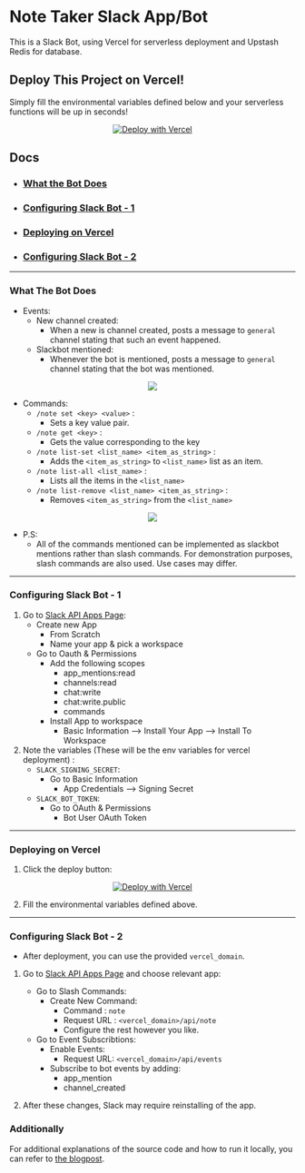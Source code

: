 # Note Taker Slack App/Bot
This is a Slack Bot, using Vercel for serverless deployment and Upstash Redis for database.

## Deploy This Project on Vercel!
Simply fill the environmental variables defined below and your serverless functions will be up in seconds!

<p align="center">
<a href="https://vercel.com/new/clone?repository-url=https%3A%2F%2Fgithub.com%2Fupstash%2Fvercel-note-taker-slackbot&env=SLACK_SIGNING_SECRET,SLACK_BOT_TOKEN&integration-ids=oac_V3R1GIpkoJorr6fqyiwdhl17"><img src="https://vercel.com/button" alt="Deploy with Vercel"/></a>
</p>

## Docs
- ### [What the Bot Does](#what-this-bot-does)
- ### [Configuring Slack Bot - 1](#configure-slack-bot-1)
- ### [Deploying on Vercel](#deploy-on-vercel)
- ### [Configuring Slack Bot - 2](#configure-slack-bot-2)
***

### What The Bot Does
<a id="what-this-bot-does"></a>
* Events:
    * New channel created:
        * When a new is channel created, posts a message to `general` channel stating that such an event happened.
    * Slackbot mentioned:
        * Whenever the bot is mentioned, posts a
        message to `general` channel stating
        that the bot was mentioned.

<p align="center">
<img src="https://github.com/upstash/vercel-note-taker-slackbot/blob/main/public/events.png">
</p>


* Commands:
    * `/note set <key> <value>` :
        * Sets a key value pair.
    * `/note get <key>` :
        * Gets the value corresponding to the key
    * `/note list-set <list_name> <item_as_string>` :
        * Adds the `<item_as_string>` to `<list_name>` list as an item.
    * `/note list-all <list_name>` :
        * Lists all the items in the `<list_name>`
    * `/note list-remove <list_name> <item_as_string>` :
        * Removes `<item_as_string>` from the `<list_name>`
<p align="center">
<img src="https://github.com/upstash/vercel-note-taker-slackbot/blob/main/public/slash_commands.png">
</p>

* P.S: 
    * All of the commands mentioned can be implemented as slackbot mentions rather than slash commands. For demonstration purposes, slash commands are also used. Use cases may differ. 

***
### Configuring Slack Bot - 1 
<a id="configure-slack-bot-1"></a>
1. Go to [Slack API Apps Page](https://api.slack.com/apps):
    * Create new App
        * From Scratch
        * Name your app & pick a workspace 
    * Go to Oauth & Permissions
        * Add the following scopes
            * app_mentions:read
            * channels:read
            * chat:write
            * chat:write.public
            * commands
        * Install App to workspace
            * Basic Information --> Install Your App --> Install To Workspace
2. Note the variables (These will be the env variables for vercel deployment) : 
    * `SLACK_SIGNING_SECRET`:
        * Go to Basic Information
            * App Credentials --> Signing Secret
    * `SLACK_BOT_TOKEN`:
        * Go to OAuth & Permissions
            * Bot User OAuth Token
    


***
### Deploying on Vercel <a id="deploy-on-vercel"></a>

1. Click the deploy button: 

<div style="text-align:center">
<a href="https://vercel.com/new/clone?repository-url=https%3A%2F%2Fgithub.com%2Fupstash%2Fvercel-note-taker-slackbot&env=SLACK_SIGNING_SECRET,SLACK_BOT_TOKEN&integration-ids=oac_V3R1GIpkoJorr6fqyiwdhl17"><img src="https://vercel.com/button" alt="Deploy with Vercel"/></a>
</div>

2. Fill the environmental variables defined above.

***
### Configuring Slack Bot - 2
<a id="configure-slack-bot-2"></a>

* After deployment, you can use the provided `vercel_domain`.

1. Go to [Slack API Apps Page](https://api.slack.com/apps) and choose relevant app:
    * Go to Slash Commands:
        * Create New Command:
            * Command : `note`
            * Request URL : `<vercel_domain>/api/note`
            * Configure the rest however you like.
    * Go to Event Subscribtions:
        * Enable Events:
            * Request URL: `<vercel_domain>/api/events`
        * Subscribe to bot events by adding:
            * app_mention
            * channel_created

2. After these changes, Slack may require reinstalling of the app.

### Additionally
For additional explanations of the source code and how to run it locally, you can refer to [the blogpost](https://blog.upstash.com/vercel-note-taker-slackbot).
